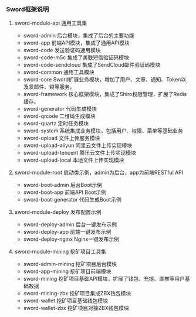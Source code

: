 ### Sword框架说明

1. sword-module-api 通用工具集

	* sword-admin 后台模块，集成了后台的主要功能
	* sword-app 前端API模块，集成了通用API模块
	* sword-code 发送验证码通用模块
	* sword-code-m5c 集成了美联短信验证码模块
	* sword-code-sendcloud 集成了SendCloud邮件验证码模块
	* sword-common 通用工具模块
	* sword-core Sword扩展业务模块，增加了用户、文章、通知、Token以及发邮件、锁等服务。
	* sword-framework 核心框架模块，集成了Shiro权限管理，扩展了Redis缓存。
	* sword-generator 代码生成模块
	* sword-qrcode 二维码生成模块
	* sword-quartz 定时任务模块
	* sword-system 系统集成业务模块，包括用户、权限、菜单等基础业务
	* sword-upload 文件上传服务模块
	* sword-upload-aliyun 阿里云文件上传实现模块
	* sword-upload-tencent 腾讯云文件上传实现模块
	* sword-upload-local 本地文件上传实现模块
	
2. sword-module-root 启动类示例，admin为后台，app为前端RESTful API

	* sword-boot-admin 后台Boot示例
	* sword-boot-app 前端API Boot示例
	* sword-boot-generator 代码生成Boot示例
	
3. sword-module-deploy 发布配置示例
	
	* sword-deploy-admin 后台一键发布示例
	* sword-deploy-app 前端一键发布示例
	* sword-deploy-nginx Nginx一键发布示例
	
4. sword-module-mining 挖矿项目工具集

	* sword-admin-mining 挖矿项目后台模块
	* sword-app-mining 挖矿项目前端模块
	* sword-mining 挖矿项目基础API模块，扩展了钱包、充提、直推等用户基础数据
	* sword-mining-zbx 挖矿项目集成ZBX钱包模块 
	* sword-wallet 挖矿项目基础钱包模块
	* sword-wallet-zbx 挖矿项目对接ZBX钱包模块